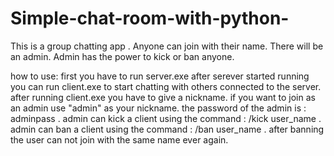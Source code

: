 # Simple-chat-room-with-python-
This is a group chatting app . Anyone can join with their name. There will be an admin. Admin has the power to kick or ban anyone.

how to use:
first you have to run server.exe
after serever started running you can run client.exe to start chatting with others connected to the server.
after running client.exe you have to give a nickname.
if you want to join as an admin use "admin" as your nickname.
the password of the admin is : adminpass .
admin can kick a client using the command : /kick user_name .
admin can ban a client using the command : /ban user_name .
after banning the user can not join with the same name ever again.
